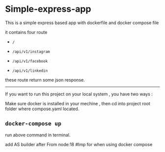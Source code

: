 # Simple-express-app
This is a simple express based app with dockerfile and docker compose file

it contains four route
*     /
*     /api/v1/instagram
*     /api/v1/facebook
*     /api/v1/linkedin

these route return some json response.



---

If you want to run this project on your local system , you have two ways : 

Make sure docker is installed in your mechine , then cd into project root folder where compose.yaml located.
## `docker-compose up` 
run above command in terminal. 


add AS builder after From node:18     #Imp for when using docker compose
